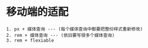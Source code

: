 # 移动端的适配
    1. px + 媒体查询 --- (每个媒体查询中都要把整份样式重新修改)
    2. rem + 媒体查询 --- (依旧要写很多个媒体查询)
    3. rem + flexiable
